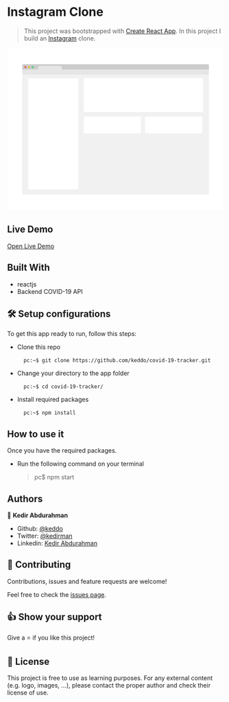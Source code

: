 # Instagram Clone
> This project was bootstrapped with [Create React App](https://github.com/facebook/create-react-app). In this project I build an [Instagram](https://instagram.com/) clone.

![screenshot](./app_screenshot.png)

## Live Demo

[Open Live Demo](https://covid-19-tracker-48afd.web.app/)


## Built With

- reactjs
- Backend COVID-19 API

## 🛠 Setup configurations

To get this app ready to run, follow this steps:

* Clone this repo

        pc:~$ git clone https://github.com/keddo/covid-19-tracker.git

* Change your directory to the app folder

        pc:~$ cd covid-19-tracker/

* Install required packages

        pc:~$ npm install
    
## How to use it

Once you have the required packages. 
* Run the following command on your terminal
   > pc$ npm start
## Authors

👤 **Kedir Abdurahman**
- Github: [@keddo](https://github.com/keddo)
- Twitter: [@kedirman](https://twitter.com/kedirman)
- Linkedin: [Kedir Abdurahman](https://linkedin.com/in/kedirabdurahman/)

## 🤝 Contributing

Contributions, issues and feature requests are welcome!

Feel free to check the [issues page](https://github.com/keddo/covid-19-tracker/issues/1).

## 👍 Show your support

Give a ⭐️ if you like this project!

## 📝 License

This project is free to use as learning purposes. For any external content (e.g. logo, images, ...), please contact the proper author and check their license of use.
